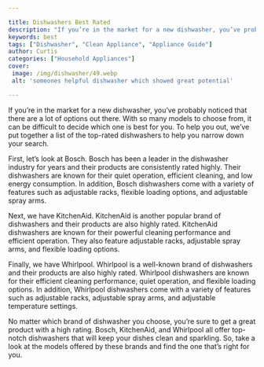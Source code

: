 ```yaml
---

title: Dishwashers Best Rated
description: "If you’re in the market for a new dishwasher, you’ve probably noticed that there are a lot of options out there. With so many mode...check it out to learn"
keywords: best
tags: ["Dishwasher", "Clean Appliance", "Appliance Guide"]
author: Curtis
categories: ["Household Appliances"]
cover: 
 image: /img/dishwasher/49.webp
 alt: 'someones helpful dishwasher which showed great potential'

---
```


If you’re in the market for a new dishwasher, you’ve probably noticed that there are a lot of options out there. With so many models to choose from, it can be difficult to decide which one is best for you. To help you out, we’ve put together a list of the top-rated dishwashers to help you narrow down your search.

First, let’s look at Bosch. Bosch has been a leader in the dishwasher industry for years and their products are consistently rated highly. Their dishwashers are known for their quiet operation, efficient cleaning, and low energy consumption. In addition, Bosch dishwashers come with a variety of features such as adjustable racks, flexible loading options, and adjustable spray arms.

Next, we have KitchenAid. KitchenAid is another popular brand of dishwashers and their products are also highly rated. KitchenAid dishwashers are known for their powerful cleaning performance and efficient operation. They also feature adjustable racks, adjustable spray arms, and flexible loading options.

Finally, we have Whirlpool. Whirlpool is a well-known brand of dishwashers and their products are also highly rated. Whirlpool dishwashers are known for their efficient cleaning performance, quiet operation, and flexible loading options. In addition, Whirlpool dishwashers come with a variety of features such as adjustable racks, adjustable spray arms, and adjustable temperature settings.

No matter which brand of dishwasher you choose, you’re sure to get a great product with a high rating. Bosch, KitchenAid, and Whirlpool all offer top-notch dishwashers that will keep your dishes clean and sparkling. So, take a look at the models offered by these brands and find the one that’s right for you.
